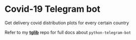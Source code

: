 # Covid-19 Telegram bot

Get delivery covid distribution plots for every certain country

Refer to my **[tglib](https://codeberg.org/st/tglib)** repo for full docs about ```python-telegram-bot```
